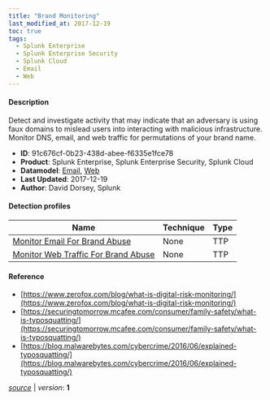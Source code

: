 ```yaml
---
title: "Brand Monitoring"
last_modified_at: 2017-12-19
toc: true
tags:
  - Splunk Enterprise
  - Splunk Enterprise Security
  - Splunk Cloud
  - Email
  - Web
---
```


#### Description

Detect and investigate activity that may indicate that an adversary is using faux domains to mislead users into interacting with malicious infrastructure. Monitor DNS, email, and web traffic for permutations of your brand name.

- **ID**: 91c676cf-0b23-438d-abee-f6335e1fce78
- **Product**: Splunk Enterprise, Splunk Enterprise Security, Splunk Cloud
- **Datamodel**: [Email](https://docs.splunk.com/Documentation/CIM/latest/User/Email), [Web](https://docs.splunk.com/Documentation/CIM/latest/User/Web)
- **Last Updated**: 2017-12-19
- **Author**: David Dorsey, Splunk

#### Detection profiles

| Name        | Technique   | Type         |
| ----------- | ----------- |--------------|
| [Monitor Email For Brand Abuse](/application/monitor_email_for_brand_abuse/) | None | TTP |
| [Monitor Web Traffic For Brand Abuse](/web/monitor_web_traffic_for_brand_abuse/) | None | TTP |

#### Reference

* [https://www.zerofox.com/blog/what-is-digital-risk-monitoring/](https://www.zerofox.com/blog/what-is-digital-risk-monitoring/)
* [https://securingtomorrow.mcafee.com/consumer/family-safety/what-is-typosquatting/](https://securingtomorrow.mcafee.com/consumer/family-safety/what-is-typosquatting/)
* [https://blog.malwarebytes.com/cybercrime/2016/06/explained-typosquatting/](https://blog.malwarebytes.com/cybercrime/2016/06/explained-typosquatting/)



[_source_](https://github.com/splunk/security_content/tree/develop/stories/brand_monitoring.yml) | _version_: **1**